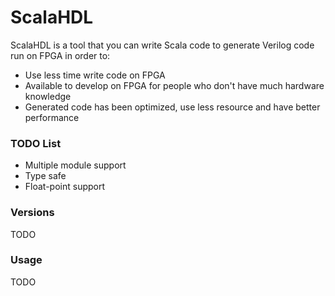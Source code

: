 # ScalaHDL
ScalaHDL is a tool that you can write Scala code to generate Verilog code run on FPGA in order to:

* Use less time write code on FPGA
* Available to develop on FPGA for people who don't have much hardware knowledge
* Generated code has been optimized, use less resource and have better performance

### TODO List

* Multiple module support
* Type safe
* Float-point support

### Versions
TODO

### Usage
TODO